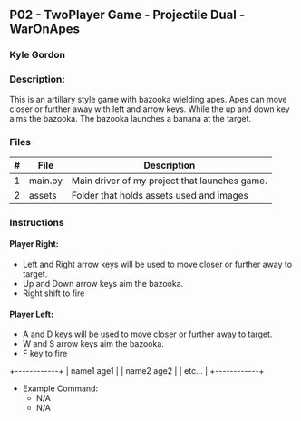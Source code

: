 ## P02 - TwoPlayer Game - Projectile Dual - WarOnApes
### Kyle Gordon
### Description:

This is an artillary style game with bazooka wielding apes. Apes can move closer
or further away with left and arrow keys. While the up and down key aims the
bazooka. The bazooka launches a banana at the target.

### Files

|   #   | File            | Description                                        |
| :---: | --------------- | -------------------------------------------------- |
|   1   | main.py         | Main driver of my project that launches game.      |
|   2   | assets  | Folder that holds assets used and images         |

### Instructions
#### Player Right:
- Left and Right arrow keys will be used to move closer or further away to target.
- Up and Down arrow keys aim the bazooka.
- Right shift to fire

#### Player Left:
- A and D keys will be used to move closer or further away to target.
- W and S arrow keys aim the bazooka.
- F key to fire

+------------+
| name1 age1 |
| name2 age2 |
| etc...     |
+------------+

- Example Command:
    - N/A
    - N/A

